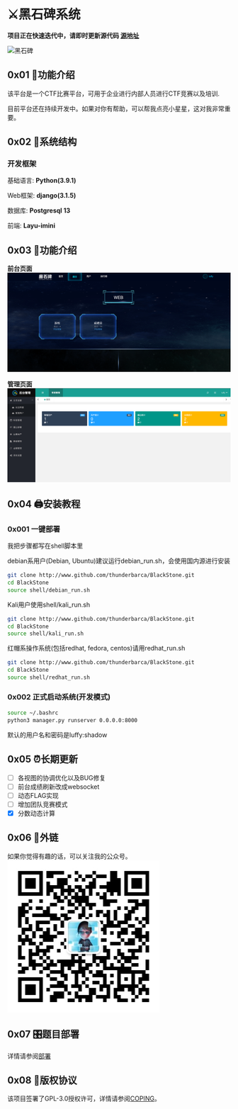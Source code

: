 # ⚔️黑石碑系统

**项目正在快速迭代中，请即时更新源代码 [源地址](http://www.github.com/thunderbarca/BlackStone)**

![黑石碑](doc/img/stone.png)

## 0x01 🍉功能介绍
该平台是一个CTF比赛平台，可用于企业进行内部人员进行CTF竞赛以及培训.

目前平台还在持续开发中。如果对你有帮助，可以帮我点亮小星星，这对我非常重要。

## 0x02 🥝系统结构

### 开发框架

基础语言: **Python(3.9.1)**

Web框架: **django(3.1.5)**

数据库: **Postgresql 13**

前端: **Layu-imini**

## 0x03 🍓功能介绍

**前台页面**
![](doc/img/img1.png)

**管理页面**
![](doc/img/img2.png)

## 0x04 🖨安装教程

### 0x001 一键部署

我把步骤都写在shell脚本里

debian系用户(Debian, Ubuntu)建议运行debian_run.sh，会使用国内源进行安装
```bash
git clone http://www.github.com/thunderbarca/BlackStone.git
cd BlackStone
source shell/debian_run.sh
```

Kali用户使用shell/kali_run.sh
```bash
git clone http://www.github.com/thunderbarca/BlackStone.git
cd BlackStone
source shell/kali_run.sh
```

红帽系操作系统(包括redhat, fedora, centos)请用redhat_run.sh
```bash
git clone http://www.github.com/thunderbarca/BlackStone.git
cd BlackStone
source shell/redhat_run.sh
```

### 0x002 正式启动系统(开发模式)
```bash
source ~/.bashrc
python3 manager.py runserver 0.0.0.0:8000
```

默认的用户名和密码是luffy:shadow

## 0x05 ⏰长期更新
- [ ] 各视图的协调优化以及BUG修复
- [ ] 前台成绩刷新改成websocket
- [ ] 动态FLAG实现
- [ ] 增加团队竞赛模式
- [x] 分数动态计算

## 0x06 🤝外链
如果你觉得有趣的话，可以关注我的公众号。
![code](doc/img/code.jpg)

## 0x07 🎛题目部署
详情请参阅[部署](doc/DEPLOY.md)

## 0x08 🏓版权协议
该项目签署了GPL-3.0授权许可，详情请参阅[COPING](doc/COPYING)。